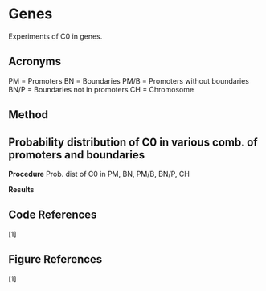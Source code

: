 # Genes 

Experiments of C0 in genes.

## Acronyms

PM = Promoters
BN = Boundaries
PM/B = Promoters without boundaries
BN/P = Boundaries not in promoters
CH = Chromosome

## Method

## Probability distribution of C0 in various comb. of promoters and boundaries

**Procedure**
Prob. dist of C0 in PM, BN, PM/B, BN/P, CH

**Results**

## Code References
[1]

## Figure References
[1] 
